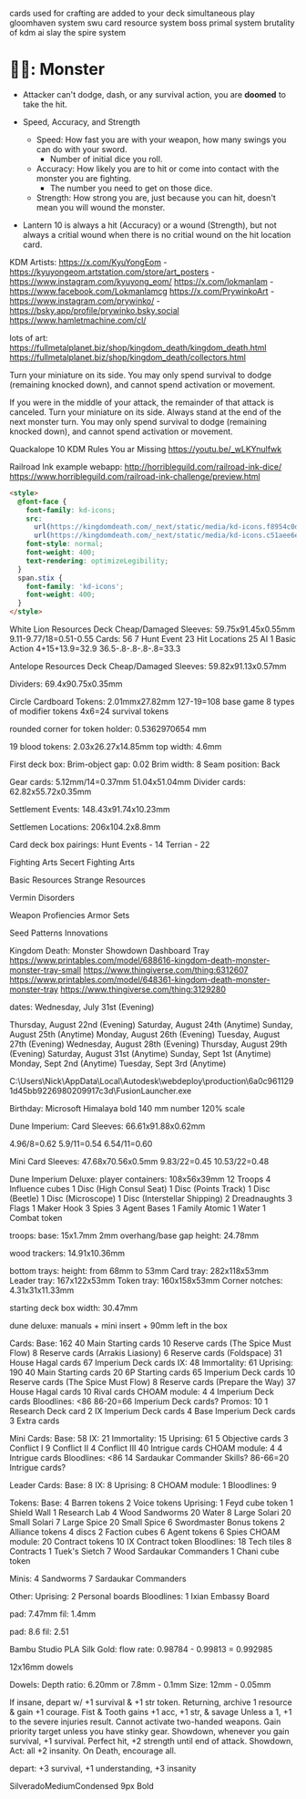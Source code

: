 cards used for crafting are added to your deck
simultaneous play gloomhaven system
swu card resource system
boss primal system
brutality of kdm
ai slay the spire system

# 👑💀: Monster

- Attacker can't dodge, dash, or any survival action, you are **doomed** to take the hit.
- Speed, Accuracy, and Strength

  - Speed: How fast you are with your weapon, how many swings you can do with your sword.
    - Number of initial dice you roll.
  - Accuracy: How likely you are to hit or come into contact with the monster you are fighting.
    - The number you need to get on those dice.
  - Strength: How strong you are, just because you can hit, doesn't mean you will wound the monster.

- Lantern 10 is always a hit (Accuracy) or a wound (Strength), but not always a critial wound when there is no critial wound on the hit location card.

KDM Artists:
https://x.com/KyuYongEom - https://kyuyongeom.artstation.com/store/art_posters - https://www.instagram.com/kyuyong_eom/
https://x.com/lokmanlam - https://www.facebook.com/Lokmanlamcg
https://x.com/PrywinkoArt - https://www.instagram.com/prywinko/ - https://bsky.app/profile/prywinko.bsky.social
https://www.hamletmachine.com/cl/

lots of art:
https://fullmetalplanet.biz/shop/kingdom_death/kingdom_death.html
https://fullmetalplanet.biz/shop/kingdom_death/collectors.html

Turn your miniature on its side. You may only spend survival to dodge (remaining knocked down), and cannot spend activation or movement.

If you were in the middle of your attack, the remainder of that attack is canceled. Turn your miniature on its side. Always stand at the end of the next monster turn. You may only spend survival to dodge (remaining knocked down), and cannot spend activation or movement.

Quackalope
10 KDM Rules You ar Missing
https://youtu.be/_wLKYnulfwk

Railroad Ink example webapp:
http://horribleguild.com/railroad-ink-dice/
https://www.horribleguild.com/railroad-ink-challenge/preview.html

```html
<style>
  @font-face {
    font-family: kd-icons;
    src:
      url(https://kingdomdeath.com/_next/static/media/kd-icons.f8954c0d4f42224f0a7b49aa5ffe21a2.woff2) format('woff2'),
      url(https://kingdomdeath.com/_next/static/media/kd-icons.c51aee6e4bab0dfcfca3205c5be79520.woff) format('woff');
    font-style: normal;
    font-weight: 400;
    text-rendering: optimizeLegibility;
  }
  span.stix {
    font-family: 'kd-icons';
    font-weight: 400;
  }
</style>
```

White Lion Resources Deck Cheap/Damaged Sleeves:
59.75x91.45x0.55mm
9.11-9.77/18=0.51-0.55
Cards: 56
7 Hunt Event
23 Hit Locations
25 AI
1 Basic Action
4+15+13.9=32.9
36.5-.8-.8-.8-.8=33.3

Antelope Resources Deck Cheap/Damaged Sleeves:
59.82x91.13x0.57mm

Dividers:
69.4x90.75x0.35mm

Circle Cardboard Tokens:
2.01mmx27.82mm
127-19=108 base game
8 types of modifier tokens
4x6=24 survival tokens

rounded corner for token holder:
0.5362970654 mm

19 blood tokens:
2.03x26.27x14.85mm
top width: 4.6mm

First deck box:
Brim-object gap: 0.02
Brim width: 8
Seam position: Back

Gear cards:
5.12mm/14=0.37mm
51.04x51.04mm
Divider cards:
62.82x55.72x0.35mm

Settlement Events:
148.43x91.74x10.23mm

Settlemen Locations:
206x104.2x8.8mm

Card deck box pairings:
Hunt Events - 14
Terrian - 22

Fighting Arts
Secert Fighting Arts

Basic Resources
Strange Resources

Vermin
Disorders

Weapon Profiencies
Armor Sets

Seed Patterns
Innovations

Kingdom Death: Monster Showdown Dashboard Tray
https://www.printables.com/model/688616-kingdom-death-monster-monster-tray-small
https://www.thingiverse.com/thing:6312607
https://www.printables.com/model/648361-kingdom-death-monster-monster-tray
https://www.thingiverse.com/thing:3129280

dates:
Wednesday, July 31st (Evening)

Thursday, August 22nd (Evening)
Saturday, August 24th (Anytime)
Sunday, August 25th (Anytime)
Monday, August 26th (Evening)
Tuesday, August 27th (Evening)
Wednesday, August 28th (Evening)
Thursday, August 29th (Evening)
Saturday, August 31st (Anytime)
Sunday, Sept 1st (Anytime)
Monday, Sept 2nd (Anytime)
Tuesday, Sept 3rd (Anytime)

C:\Users\Nick\AppData\Local\Autodesk\webdeploy\production\6a0c9611291d45bb9226980209917c3d\FusionLauncher.exe

Birthday:
Microsoft Himalaya
bold
140 mm
number 120% scale

Dune Imperium:
Card Sleeves:
66.61x91.88x0.62mm

4.96/8=0.62
5.9/11=0.54
6.54/11=0.60

Mini Card Sleeves:
47.68x70.56x0.5mm
9.83/22=0.45
10.53/22=0.48

Dune Imperium Deluxe:
player containers:
108x56x39mm
12 Troops
4 Influence cubes
1 Disc (High Consul Seat)
1 Disc (Points Track)
1 Disc (Beetle)
1 Disc (Microscope)
1 Disc (Interstellar Shipping)
2 Dreadnaughts
3 Flags
1 Maker Hook
3 Spies
3 Agent Bases
1 Family Atomic
1 Water
1 Combat token

troops:
base: 15x1.7mm
2mm overhang/base gap
height: 24.78mm

wood trackers:
14.91x10.36mm

bottom trays:
height: from 68mm to 53mm
Card tray: 282x118x53mm
Leader tray: 167x122x53mm
Token tray: 160x158x53mm
Corner notches: 4.31x31x11.33mm

starting deck box width: 30.47mm

dune deluxe:
manuals +
mini insert +
90mm left in the box

Cards:
Base: 162
40 Main Starting cards
10 Reserve cards (The Spice Must Flow)
8 Reserve cards (Arrakis Liasiony)
6 Reserve cards (Foldspace)
31 House Hagal cards
67 Imperium Deck cards
IX: 48
Immortality: 61
Uprising: 190
40 Main Starting cards
20 6P Starting cards
65 Imperium Deck cards
10 Reserve cards (The Spice Must Flow)
8 Reserve cards (Prepare the Way)
37 House Hagal cards
10 Rival cards
CHOAM module: 4
4 Imperium Deck cards
Bloodlines: <86
86-20=66 Imperium Deck cards?
Promos: 10
1 Research Deck card
2 IX Imperium Deck cards
4 Base Imperium Deck cards
3 Extra cards

Mini Cards:
Base: 58
IX: 21
Immortality: 15
Uprising: 61
5 Objective cards
3 Conflict I
9 Conflict II
4 Conflict III
40 Intrigue cards
CHOAM module: 4
4 Intrigue cards
Bloodlines: <86
14 Sardaukar Commander Skills?
86-66=20 Intrigue cards?

Leader Cards:
Base: 8
IX: 8
Uprising: 8
CHOAM module: 1
Bloodlines: 9

Tokens:
Base:
4 Barren tokens
2 Voice tokens
Uprising:
1 Feyd cube token
1 Shield Wall
1 Research Lab
4 Wood Sandworms
20 Water
8 Large Solari
20 Small Solari
7 Large Spice
20 Small Spice
6 Swordmaster Bonus tokens
2 Alliance tokens
4 discs
2 Faction cubes
6 Agent tokens
6 Spies
CHOAM module:
20 Contract tokens
10 IX Contract token
Bloodlines:
18 Tech tiles
8 Contracts
1 Tuek's Sietch
7 Wood Sardaukar Commanders
1 Chani cube token

Minis:
4 Sandworms
7 Sardaukar Commanders

Other:
Uprising:
2 Personal boards
Bloodlines:
1 Ixian Embassy Board

pad: 7.47mm
fil: 1.4mm

pad: 8.6
fil: 2.51

Bambu Studio
PLA Silk Gold:
flow rate: 0.98784 - 0.99813 = 0.992985

12x16mm dowels

Dowels:
Depth ratio: 6.20mm or 7.8mm - 0.1mm
Size: 12mm - 0.05mm

If insane, depart w/ +1 survival & +1 str token.
Returning, archive 1 resource & gain +1 courage.
Fist & Tooth gains +1 acc, +1 str, & savage
Unless a 1, +1 to the severe injuries result.
Cannot activate two-handed weapons.
Gain priority target unless you have stinky gear.
Showdown, whenever you gain survival, +1 survival.
Perfect hit, +2 strength until end of attack.
Showdown, Act: all +2 insanity. On Death, encourage all.

depart: +3 survival, +1 understanding, +3 insanity

SilveradoMediumCondensed 9px Bold
